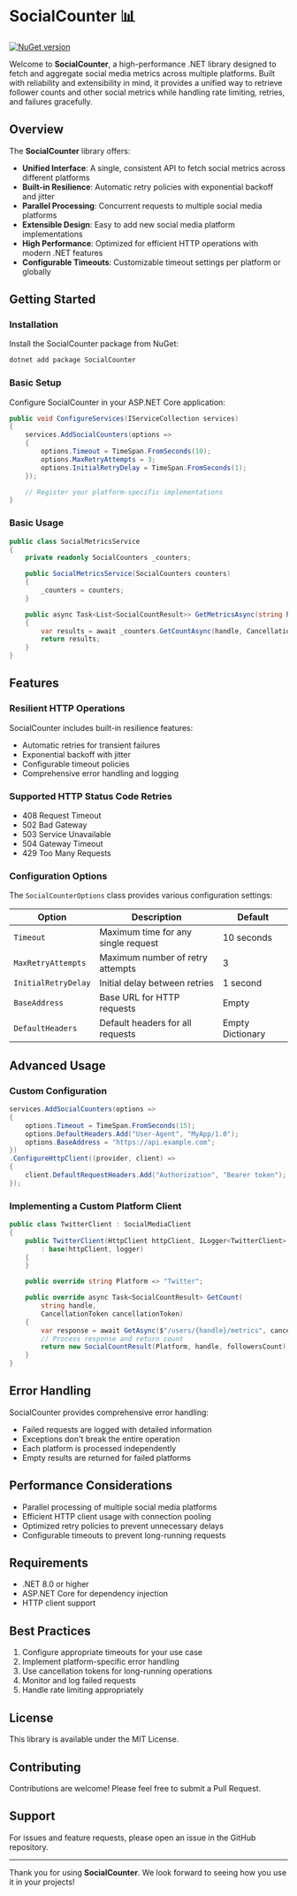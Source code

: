 # SocialCounter 📊

[![NuGet version](https://badge.fury.io/nu/SocialCounter.svg)](https://badge.fury.io/nu/SocialCounter)

Welcome to **SocialCounter**, a high-performance .NET library designed to fetch and aggregate social media metrics across multiple platforms. Built with reliability and extensibility in mind, it provides a unified way to retrieve follower counts and other social metrics while handling rate limiting, retries, and failures gracefully.

## Overview

The **SocialCounter** library offers:

- **Unified Interface**: A single, consistent API to fetch social metrics across different platforms
- **Built-in Resilience**: Automatic retry policies with exponential backoff and jitter
- **Parallel Processing**: Concurrent requests to multiple social media platforms
- **Extensible Design**: Easy to add new social media platform implementations
- **High Performance**: Optimized for efficient HTTP operations with modern .NET features
- **Configurable Timeouts**: Customizable timeout settings per platform or globally

## Getting Started

### Installation

Install the SocialCounter package from NuGet:

```sh
dotnet add package SocialCounter
```

### Basic Setup

Configure SocialCounter in your ASP.NET Core application:

```csharp
public void ConfigureServices(IServiceCollection services)
{
    services.AddSocialCounters(options =>
    {
        options.Timeout = TimeSpan.FromSeconds(10);
        options.MaxRetryAttempts = 3;
        options.InitialRetryDelay = TimeSpan.FromSeconds(1);
    });

    // Register your platform-specific implementations
}
```

### Basic Usage

```csharp
public class SocialMetricsService
{
    private readonly SocialCounters _counters;

    public SocialMetricsService(SocialCounters counters)
    {
        _counters = counters;
    }

    public async Task<List<SocialCountResult>> GetMetricsAsync(string handle)
    {
        var results = await _counters.GetCountAsync(handle, CancellationToken.None);
        return results;
    }
}
```

## Features

### Resilient HTTP Operations

SocialCounter includes built-in resilience features:

- Automatic retries for transient failures
- Exponential backoff with jitter
- Configurable timeout policies
- Comprehensive error handling and logging

### Supported HTTP Status Code Retries

- 408 Request Timeout
- 502 Bad Gateway
- 503 Service Unavailable
- 504 Gateway Timeout
- 429 Too Many Requests

### Configuration Options

The `SocialCounterOptions` class provides various configuration settings:

| Option | Description | Default |
|--------|-------------|---------|
| `Timeout` | Maximum time for any single request | 10 seconds |
| `MaxRetryAttempts` | Maximum number of retry attempts | 3 |
| `InitialRetryDelay` | Initial delay between retries | 1 second |
| `BaseAddress` | Base URL for HTTP requests | Empty |
| `DefaultHeaders` | Default headers for all requests | Empty Dictionary |

## Advanced Usage

### Custom Configuration

```csharp
services.AddSocialCounters(options =>
{
    options.Timeout = TimeSpan.FromSeconds(15);
    options.DefaultHeaders.Add("User-Agent", "MyApp/1.0");
    options.BaseAddress = "https://api.example.com";
})
.ConfigureHttpClient((provider, client) =>
{
    client.DefaultRequestHeaders.Add("Authorization", "Bearer token");
});
```

### Implementing a Custom Platform Client

```csharp
public class TwitterClient : SocialMediaClient
{
    public TwitterClient(HttpClient httpClient, ILogger<TwitterClient> logger) 
        : base(httpClient, logger)
    {
    }

    public override string Platform => "Twitter";

    public override async Task<SocialCountResult> GetCount(
        string handle, 
        CancellationToken cancellationToken)
    {
        var response = await GetAsync($"/users/{handle}/metrics", cancellationToken);
        // Process response and return count
        return new SocialCountResult(Platform, handle, followersCount);
    }
}
```

## Error Handling

SocialCounter provides comprehensive error handling:

- Failed requests are logged with detailed information
- Exceptions don't break the entire operation
- Each platform is processed independently
- Empty results are returned for failed platforms

## Performance Considerations

- Parallel processing of multiple social media platforms
- Efficient HTTP client usage with connection pooling
- Optimized retry policies to prevent unnecessary delays
- Configurable timeouts to prevent long-running requests

## Requirements

- .NET 8.0 or higher
- ASP.NET Core for dependency injection
- HTTP client support

## Best Practices

1. Configure appropriate timeouts for your use case
2. Implement platform-specific error handling
3. Use cancellation tokens for long-running operations
4. Monitor and log failed requests
5. Handle rate limiting appropriately

## License

This library is available under the MIT License.

## Contributing

Contributions are welcome! Please feel free to submit a Pull Request.

## Support

For issues and feature requests, please open an issue in the GitHub repository.

---

Thank you for using **SocialCounter**. We look forward to seeing how you use it in your projects!
